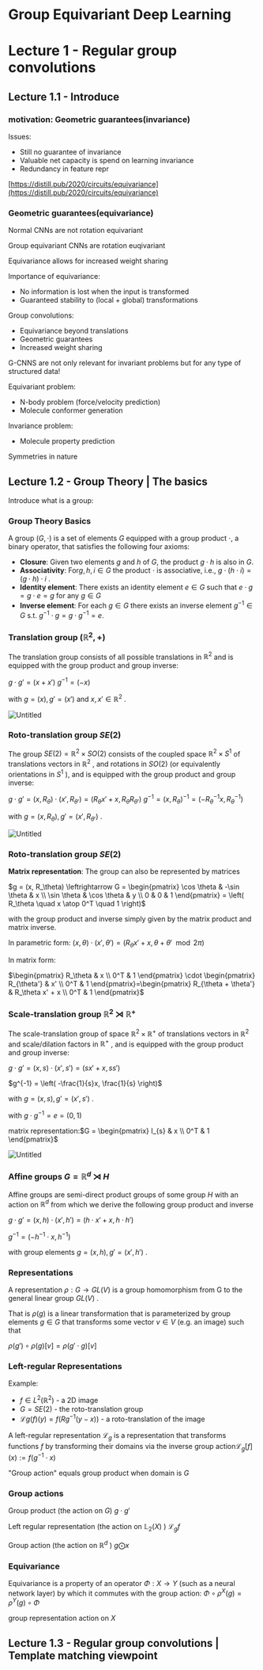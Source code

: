 # Group Equivariant Deep Learning

# Lecture 1 - Regular group convolutions

## Lecture 1.1 - Introduce

### motivation: Geometric guarantees(invariance)

Issues:

- Still no guarantee of invariance
- Valuable net capacity is spend on learning invariance
- Redundancy in feature repr

[https://distill.pub/2020/circuits/equivariance](https://distill.pub/2020/circuits/equivariance)

### Geometric guarantees(equivariance)

Normal CNNs are not rotation equivariant

Group equivariant CNNs are rotation euqivariant

Equivariance allows for increased weight sharing

Importance of equivariance:

- No information is lost when the input is transformed
- Guaranteed stability to (local + global) transformations

Group convolutions:

- Equivariance beyond translations
- Geometric guarantees
- Increased weight sharing

G-CNNS are not only relevant for invariant problems but for any type of structured data!

Equivariant problem:

- N-body problem (force/velocity prediction)
- Molecule conformer generation

Invariance problem:

- Molecule property prediction

Symmetries in nature

## Lecture 1.2 - Group Theory | The basics

Introduce what is a group:

### Group Theory Basics

A group  $(G, \cdot)$ is a set of elements $G$  equipped with a group product $\cdot$, a binary operator, that satisfies the following four axioms:

- **Closure**: Given two elements   $g$ and $h$ of $G$, the product  $g \cdot h$  is also in $G$.
- **Associativity**: For$g, h, i \in G$  the product   $\cdot$  is associative, i.e., $g \cdot (h \cdot i) = (g \cdot h) \cdot i$ .
- **Identity element**: There exists an identity element $e \in G$  such that $e \cdot g = g \cdot e = g$   for any $g \in G$
- **Inverse element**: For each  $g \in G$  there exists an inverse element  $g^{-1} \in G$ s.t. $g^{-1} \cdot g = g \cdot g^{-1} = e$.

### Translation group ($\mathbb{R}^2, +$)

The translation group consists of all possible translations in  $\mathbb{R}^2$  and is equipped with the group product and group inverse:

 $g \cdot g' = (x + x')$ 
 $g^{-1} = (-x)$ 

with  $g = (x), g' = (x')$  and  $x, x' \in \mathbb{R}^2$ .

![Untitled](Group%20Equivariant%20Deep%20Learning%20ec5aae175e004a3699cb1d76fa85774b/Untitled.png)

### Roto-translation group  $SE(2)$

The group  $SE(2) = \mathbb{R}^2 \times SO(2)$  consists of the coupled space  $\mathbb{R}^2 \times S^1$  of translations vectors in  $\mathbb{R}^2$ , and rotations in  $SO(2)$  (or equivalently orientations in  $S^1$ ), and is equipped with the group product and group inverse:

 $g \cdot g' = (x, R_\theta) \cdot (x', R_{\theta'}) = (R_\theta x' + x, R_\theta R_{\theta'})$ 
 $g^{-1} = (x, R_\theta)^{-1} = (-R_\theta^{-1}x, R_\theta^{-1})$ 

with  $g = (x, R_\theta), g' = (x', R_{\theta'})$ .

![Untitled](Group%20Equivariant%20Deep%20Learning%20ec5aae175e004a3699cb1d76fa85774b/Untitled%201.png)

### Roto-translation group  $SE(2)$

**Matrix representation**: The group can also be represented by matrices

$g = (x, R_\theta) \leftrightarrow G = \begin{pmatrix}
\cos \theta & -\sin \theta & x \\
\sin \theta & \cos \theta & y \\
0 & 0 & 1
\end{pmatrix} = \left( R_\theta \quad x \atop 0^T \quad 1 \right)$

with the group product and inverse simply given by the matrix product and matrix inverse.

In parametric form:
$(x, \theta) \cdot (x', \theta') = (R_\theta x' + x, \theta + \theta' \mod 2\pi)$

In matrix form:

$\begin{pmatrix}
R_\theta & x \\
0^T & 1
\end{pmatrix}
\cdot
\begin{pmatrix}
R_{\theta'} & x' \\
0^T & 1
\end{pmatrix}=\begin{pmatrix}
R_{\theta + \theta'} & R_\theta x' + x \\
0^T & 1
\end{pmatrix}$

### Scale-translation group  $\mathbb{R}^2 \rtimes \mathbb{R}^+$

The scale-translation group of space  $\mathbb{R}^2 \times \mathbb{R}^+$  of translations vectors in  $\mathbb{R}^2$  and scale/dilation factors in  $\mathbb{R}^+$ , and is equipped with the group product and group inverse:

$g \cdot g' = (x, s) \cdot (x', s') = (sx' + x, ss')$

$g^{-1} = \left( -\frac{1}{s}x, \frac{1}{s} \right)$

with  $g = (x, s) ,  g' = (x', s')$ .

with  $g \cdot g^{-1} = e = (0,1)$ 

matrix representation:$G = \begin{pmatrix}
I_{s} & x \\
0^T & 1
\end{pmatrix}$

![Untitled](Group%20Equivariant%20Deep%20Learning%20ec5aae175e004a3699cb1d76fa85774b/Untitled%202.png)

### Affine groups  $G = \mathbb{R}^d \rtimes H$

Affine groups are semi-direct product groups of some group  $H$  with an action on $\mathbb{R}^d$ from which we derive the following group product and inverse

$g \cdot g' = (x, h) \cdot (x', h') = (h \cdot x' + x, h \cdot h')$

$g^{-1} = (-h^{-1} \cdot x, h^{-1})$

with group elements  $g = (x, h) ,  g' = (x', h')$ .

### Representations

A representation  $\rho : G \rightarrow GL(V)$  is a group homomorphism from G to the general linear group  $GL(V)$ .

That is  $\rho(g)$  is a linear transformation that is parameterized by group elements  $g \in G$  that transforms some vector  $v \in V$  (e.g. an image) such that

$\rho(g') \circ \rho(g)[v] = \rho(g' \cdot g)[v]$

### Left-regular Representations

Example:

- $f \in L^2(\mathbb{R}^2)$  - a 2D image
- $G = SE(2)$  - the roto-translation group
- $\mathcal{L}g(f)(y) = f(R{g^{-1}}(y - x))$  - a roto-translation of the image

A left-regular representation  $\mathcal{L}_g$  is a representation that transforms functions  $f$  by transforming their domains via the inverse group action$\mathcal{L}_g[f](x) := f(g^{-1} \cdot x)$

"Group action" equals group product when domain is  $G$ 

### Group actions

Group product (the action on $G$)
$g \cdot g'$

Left regular representation (the action on  $\mathbb{L}_2(X)$ )
$\mathcal{L}_g f$

Group action (the action on  $\mathbb{R}^d$ )
$g ⨀ x$

### Equivariance

Equivariance is a property of an operator  $\Phi : X \rightarrow Y$  (such as a neural network layer) by which it commutes with the group action:
$\Phi \circ \rho^X(g) = \rho^Y(g) \circ \Phi$

group representation action on $X$

## Lecture 1.3 - Regular group convolutions | Template matching viewpoint

##